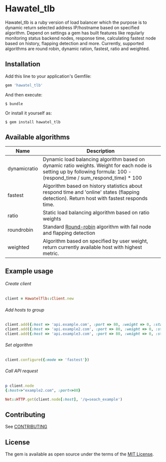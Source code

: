 # Hawatel_tlb

Hawatel_tlb is a ruby version of load balancer which the purpose is to dynamic return selected address IP/hostname based on specified algorithm. Depend on settings a gem has built features like regularly monitoring status backend nodes, response time, calculating fastest node based on history, flapping detection and more. Currently, supported algorithms are round robin, dynamic ration, fastest, ratio and weighted.
## Installation

Add this line to your application's Gemfile:

```ruby
gem 'hawatel_tlb'
```

And then execute:

    $ bundle

Or install it yourself as:

    $ gem install hawatel_tlb


## Available algorithms
|Name|Description|
|---|---|
|dynamicratio| Dynamic load balancing algorithm based on dynamic ratio weights. Weight for each node is setting up by following formula: 100 - (respond_time / sum_respond_time) * 100 |
|fastest|Algorithm based on history statistics about respond time and 'online' states (flapping detection). Return host with fastest responds time.|
|ratio|Static load balancing algorithm based on ratio weights
|roundrobin|Standard [Round-robin](https://en.wikipedia.org/wiki/Round-robin_scheduling) algorithm with fail node and flapping detection|
|weighted|Algorithm based on specified by user weight, return currently available host with highest metric.  |

## Example usage

###### Create client 
``` ruby
client = HawatelTlb::Client.new
```

###### Add hosts to group
``` ruby
client.add({:host => 'api.example.com', :port => 80, :weight => 0, :state => 'enable'})
client.add({:host => 'api.example2.com', :port => 80, :weight => 0, :state => 'enable'})
client.add({:host => 'api.example3.com', :port => 80, :weight => 0, :state => 'enable'})
```

###### Set  algorithm
``` ruby
client.configure({:mode => 'fastest'})
```

###### Call API request 
``` ruby
p client.node
{:host=>"example2.com", :port=>80}

Net::HTTP.get(client.node[:host], '/q=seach_example')
```


## Contributing

See [CONTRIBUTING](CONTRIBUTING.md)

## License

The gem is available as open source under the terms of the [MIT License](http://opensource.org/licenses/MIT).

